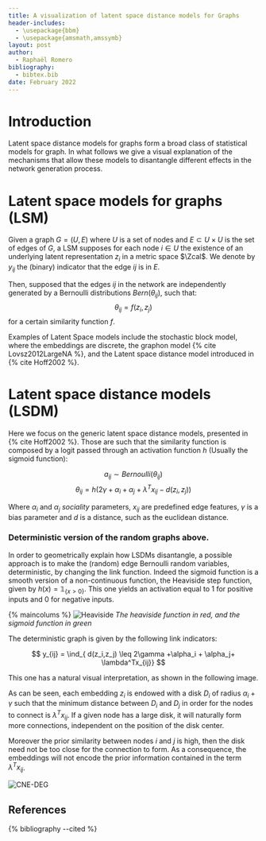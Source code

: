 ```yaml
---
title: A visualization of latent space distance models for Graphs
header-includes:
  - \usepackage{bbm}
  - \usepackage{amsmath,amssymb}
layout: post
author:
  - Raphaël Romero
bibliography:
  - bibtex.bib
date: February 2022
---
```


<!--more-->

# Introduction

Latent space distance models for graphs form a broad class of statistical models for graph. In what follows we give a visual explanation of the mechanisms that allow these models to disantangle different effects in the network generation process.

# Latent space models for graphs (LSM)

$\newcommand{\Zcal}{\mathcal{Z}}$ Given a graph $G=(U,E)$ where $U$ is a set of nodes and $E\subset U\times U$ is the set of edges of $G$, a LSM supposes for each node $i\in U$ the existence of an underlying latent representation $z_{i}$ in a metric space $\Zcal$. We denote by $y_{ij}$ the (binary) indicator that the edge $ij$ is in $E$.

Then, supposed that the edges $ij$ in the network are independently generated by a Bernoulli distributions $Bern(\theta_{ij})$, such that: $$\theta_{ij} = f(z_i, z_j)$$ for a certain similarity function $f$.

Examples of Latent Space models include the stochastic block model, where the embeddings are discrete, the graphon model {% cite Lovsz2012LargeNA %}, and the Latent space distance model introduced in {% cite Hoff2002 %}.

# Latent space distance models (LSDM)

Here we focus on the generic latent space distance models, presented in {% cite Hoff2002 %}. Those are such that the similarity function is composed by a logit passed through an activation function $h$ (Usually the sigmoid function):

$$a_{ij} \sim Bernoulli(\theta_{ij}) $$
 $$\theta_{ij} = h(2\gamma +\alpha_i + \alpha_j+  \lambda^Tx_{ij} - d(z_i,z_j))$$

Where $\alpha_i$ and $\alpha_j$ _sociality_ parameters, $x_{ij}$ are predefined edge features, $\gamma$ is a bias parameter and $d$ is a distance, such as the euclidean distance.

<!-- While using a similarity measure that is not a distance can also lead to interesting models, here we suppose that $d$ is the euclidean distance -->

### Deterministic version of the random graphs above.

In order to geometrically explain how LSDMs disantangle, a possible approach is to make the (random) edge Bernoulli random variables, deterministic, by changing the link function. Indeed the sigmoid function is a smooth version of a non-continuous function, the Heaviside step function, given by $h(x) = \mathbb{1}_{\{x>0\}}$. This one yields an activation equal to 1 for positive inputs and 0 for negative inputs.

{% maincolums %} ![Heaviside]({{site.url}}/asserts/img/sigmoid_vs_heaviside.png) _The heaviside function in red, and the sigmoid function in green_

The deterministic graph is given by the following link indicators:

$\newcommand{\ind}{\mathbb{1}}$

$$
y_{ij} = \ind_{ d(z_i,z_j) \leq 2\gamma +\alpha_i + \alpha_j+  \lambda^Tx_{ij}}
$$

This one has a natural visual interpretation, as shown in the following image.

As can be seen, each embedding $z_i$ is endowed with a disk $D_i$ of radius $\alpha_i+\gamma$ such that the minimum distance between $D_i$ and $D_j$ in order for the nodes to connect is $\lambda^T x_{ij}$. If a given node has a large disk, it will naturally form more connections, independent on the position of the disk center.

Moreover the prior similarity between nodes $i$ and $j$ is high, then the disk need not be too close for the connection to form. As a consequence, the embeddings will not encode the prior information contained in the term $\lambda^T x_{ij}$.

![CNE-DEG]({{site.url}}/asserts/img/cne_deg1.png)

## References

{% bibliography --cited %}
